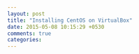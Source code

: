 ```yaml
---
layout: post
title: "Installing CentOS on VirtualBox"
date: 2015-05-08 10:15:29 +0530
comments: true
categories: 
---
```

